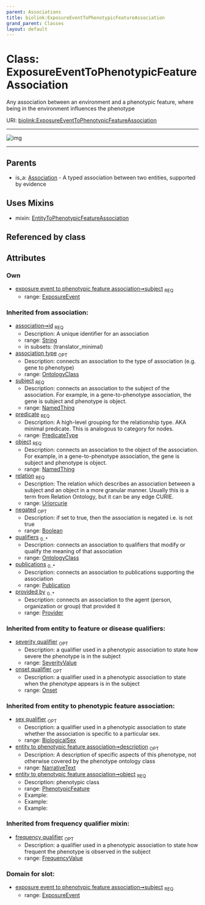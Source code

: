 ```yaml
---
parent: Associations
title: biolink:ExposureEventToPhenotypicFeatureAssociation
grand_parent: Classes
layout: default
---
```


# Class: ExposureEventToPhenotypicFeatureAssociation


Any association between an environment and a phenotypic feature, where being in the environment influences the phenotype

URI: [biolink:ExposureEventToPhenotypicFeatureAssociation](https://w3id.org/biolink/vocab/ExposureEventToPhenotypicFeatureAssociation)


---

![img](http://yuml.me/diagram/nofunky;dir:TB/class/[SeverityValue],[Publication],[Provider],[OntologyClass],[Onset],[NamedThing],[FrequencyValue],[ExposureEvent]%3Csubject%201..1-%20[ExposureEventToPhenotypicFeatureAssociation%7Cdescription:narrative_text%20%3F;id(i):string;predicate(i):predicate_type;relation(i):uriorcurie;negated(i):boolean%20%3F],[ExposureEventToPhenotypicFeatureAssociation]uses%20-.-%3E[EntityToPhenotypicFeatureAssociation],[Association]%5E-[ExposureEventToPhenotypicFeatureAssociation],[ExposureEvent],[EntityToPhenotypicFeatureAssociation],[BiologicalSex],[Association])

---


## Parents

 *  is_a: [Association](Association.md) - A typed association between two entities, supported by evidence

## Uses Mixins

 *  mixin: [EntityToPhenotypicFeatureAssociation](EntityToPhenotypicFeatureAssociation.md)

## Referenced by class


## Attributes


### Own

 * [exposure event to phenotypic feature association➞subject](exposure_event_to_phenotypic_feature_association_subject.md)  <sub>REQ</sub>
    * range: [ExposureEvent](ExposureEvent.md)

### Inherited from association:

 * [association➞id](association_id.md)  <sub>REQ</sub>
    * Description: A unique identifier for an association
    * range: [String](types/String.md)
    * in subsets: (translator_minimal)
 * [association type](association_type.md)  <sub>OPT</sub>
    * Description: connects an association to the type of association (e.g. gene to phenotype)
    * range: [OntologyClass](OntologyClass.md)
 * [subject](subject.md)  <sub>REQ</sub>
    * Description: connects an association to the subject of the association. For example, in a gene-to-phenotype association, the gene is subject and phenotype is object.
    * range: [NamedThing](NamedThing.md)
 * [predicate](predicate.md)  <sub>REQ</sub>
    * Description: A high-level grouping for the relationship type. AKA minimal predicate. This is analogous to category for nodes.
    * range: [PredicateType](types/PredicateType.md)
 * [object](object.md)  <sub>REQ</sub>
    * Description: connects an association to the object of the association. For example, in a gene-to-phenotype association, the gene is subject and phenotype is object.
    * range: [NamedThing](NamedThing.md)
 * [relation](relation.md)  <sub>REQ</sub>
    * Description: The relation which describes an association between a subject and an object in a more granular manner. Usually this is a term from Relation Ontology, but it can be any edge CURIE.
    * range: [Uriorcurie](types/Uriorcurie.md)
 * [negated](negated.md)  <sub>OPT</sub>
    * Description: if set to true, then the association is negated i.e. is not true
    * range: [Boolean](types/Boolean.md)
 * [qualifiers](qualifiers.md)  <sub>0..*</sub>
    * Description: connects an association to qualifiers that modify or qualify the meaning of that association
    * range: [OntologyClass](OntologyClass.md)
 * [publications](publications.md)  <sub>0..*</sub>
    * Description: connects an association to publications supporting the association
    * range: [Publication](Publication.md)
 * [provided by](provided_by.md)  <sub>0..*</sub>
    * Description: connects an association to the agent (person, organization or group) that provided it
    * range: [Provider](Provider.md)

### Inherited from entity to feature or disease qualifiers:

 * [severity qualifier](severity_qualifier.md)  <sub>OPT</sub>
    * Description: a qualifier used in a phenotypic association to state how severe the phenotype is in the subject
    * range: [SeverityValue](SeverityValue.md)
 * [onset qualifier](onset_qualifier.md)  <sub>OPT</sub>
    * Description: a qualifier used in a phenotypic association to state when the phenotype appears is in the subject
    * range: [Onset](Onset.md)

### Inherited from entity to phenotypic feature association:

 * [sex qualifier](sex_qualifier.md)  <sub>OPT</sub>
    * Description: a qualifier used in a phenotypic association to state whether the association is specific to a particular sex.
    * range: [BiologicalSex](BiologicalSex.md)
 * [entity to phenotypic feature association➞description](entity_to_phenotypic_feature_association_description.md)  <sub>OPT</sub>
    * Description: A description of specific aspects of this phenotype, not otherwise covered by the phenotype ontology class
    * range: [NarrativeText](types/NarrativeText.md)
 * [entity to phenotypic feature association➞object](entity_to_phenotypic_feature_association_object.md)  <sub>REQ</sub>
    * Description: phenotypic class
    * range: [PhenotypicFeature](PhenotypicFeature.md)
    * Example:    
    * Example:    
    * Example:    

### Inherited from frequency qualifier mixin:

 * [frequency qualifier](frequency_qualifier.md)  <sub>OPT</sub>
    * Description: a qualifier used in a phenotypic association to state how frequent the phenotype is observed in the subject
    * range: [FrequencyValue](FrequencyValue.md)

### Domain for slot:

 * [exposure event to phenotypic feature association➞subject](exposure_event_to_phenotypic_feature_association_subject.md)  <sub>REQ</sub>
    * range: [ExposureEvent](ExposureEvent.md)
